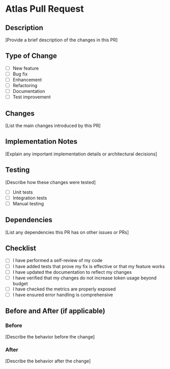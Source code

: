 # Atlas Pull Request

## Description

[Provide a brief description of the changes in this PR]

## Type of Change

- [ ] New feature
- [ ] Bug fix
- [ ] Enhancement
- [ ] Refactoring
- [ ] Documentation
- [ ] Test improvement

## Changes

[List the main changes introduced by this PR]

## Implementation Notes

[Explain any important implementation details or architectural decisions]

## Testing

[Describe how these changes were tested]

- [ ] Unit tests
- [ ] Integration tests
- [ ] Manual testing

## Dependencies

[List any dependencies this PR has on other issues or PRs]

## Checklist

- [ ] I have performed a self-review of my code
- [ ] I have added tests that prove my fix is effective or that my feature works
- [ ] I have updated the documentation to reflect my changes
- [ ] I have verified that my changes do not increase token usage beyond budget
- [ ] I have checked the metrics are properly exposed
- [ ] I have ensured error handling is comprehensive

## Before and After (if applicable)

### Before

[Describe the behavior before the change]

### After

[Describe the behavior after the change]